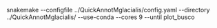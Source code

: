 snakemake --configfile ../QuickAnnotMglacialis/config.yaml --directory ../QuickAnnotMglacialis/ --use-conda --cores 9 --until plot_busco